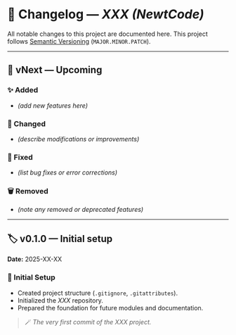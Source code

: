 # 🧾 Changelog — *XXX (NewtCode)*

All notable changes to this project are documented here.
This project follows [Semantic Versioning](https://semver.org/) (`MAJOR.MINOR.PATCH`).

---

## 🚧 vNext — Upcoming

### ✨ Added

* *(add new features here)*

### 🔧 Changed

* *(describe modifications or improvements)*

### 🐞 Fixed

* *(list bug fixes or error corrections)*

### 🗑️ Removed

* *(note any removed or deprecated features)*

---

## 🏷️ v0.1.0 — Initial setup

**Date:** 2025-XX-XX

### 🧩 Initial Setup

- Created project structure (`.gitignore`, `.gitattributes`).
- Initialized the *XXX* repository.
- Prepared the foundation for future modules and documentation.

> 🪄 *The very first commit of the XXX project.*
